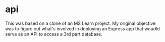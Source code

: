 # api
This was based on a clone of an MS Learn project.
My original objective was to figure out what's involved in deploying an 
Express app that woudld serve as an API to access a 3rd part database.
